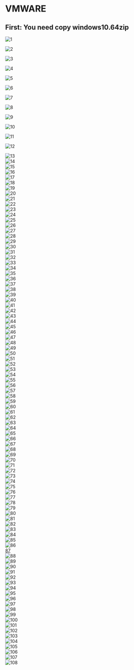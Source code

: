 VMWARE
====
First: You need copy windows10.64zip
---

![1](VMWARE/1.png)

![2](VMWARE/2.png)

![3](VMWARE/3.PNG)

![4](VMWARE/4.png)

![5](VMWARE/5.png)

![6](VMWARE/6.png)

![7](VMWARE/7.PNG)

![8](VMWARE/8.png)

![9](VMWARE/9.png)

![10](VMWARE/10.png)

![11](VMWARE/11.PNG)

![12](VMWARE/12.png)

![13](VMWARE/13.png)
<br/>
![14](vmware/14.png)
<br/>
![15](VMWARE/15.PNG)
<br/>
![16](VMWARE/16.png)
<br/>
![17](VMWARE/17.png)
<br/>
![18](VMWARE/18.png)
<br/>
![19](VMWARE/19.PNG)
<br/>
![20](VMWARE/20.jpg)
<br/>
![21](VMWARE/21.png)
<br/>
![22](VMWARE/22.png)
<br/>
![23](VMWARE/23.PNG)
<br/>
![24](VMWARE/24.jpg)
<br/>
![25](VMWARE/25.jpg)
<br/>
![26](VMWARE/26.png)
<br/>
![27](VMWARE/27.PNG)
<br/>
![28](VMWARE/28.png)
<br/>
![29](VMWARE/29.png)
<br/>
![30](VMWARE/30.png)
<br/>
![31](VMWARE/31.PNG)
<br/>
![32](VMWARE/32.png)
<br/>
![33](VMWARE/33.png)
<br/>
![34](VMWARE/34.PNG)
<br/>
![35](VMWARE/35.jpg)
<br/>
![36](VMWARE/36.png)
<br/>
![37](VMWARE/37.png)
<br/>
![38](VMWARE/38.PNG)
<br/>
![39](VMWARE/39.jpg)
<br/>
![40](VMWARE/40.jpg)
<br/>
![41](VMWARE/41.png)
<br/>
![42](VMWARE/42.PNG)
<br/>
![43](VMWARE/43.png)
<br/>
![44](VMWARE/44.png)
<br/>
![45](VMWARE/45.png)
<br/>
![46](VMWARE/46.PNG)
<br/>
![47](VMWARE/47.png)
<br/>
![48](VMWARE/48.jpg)
<br/>
![49](VMWARE/49.jpg)
<br/>
![50](VMWARE/50.PNG)
<br/>
![51](VMWARE/51.png)
<br/>
![52](VMWARE/52.png)
<br/>
![53](VMWARE/53.png)
<br/>
![54](VMWARE/54.jpg)
<br/>
![55](VMWARE/55.png)
<br/>
![56](VMWARE/56.png)
<br/>
![57](VMWARE/57.png)
<br/>
![58](VMWARE/58.png)
<br/>
![59](VMWARE/59.PNG)
<br/>
![60](VMWARE/60.jpg)
<br/>
![61](VMWARE/61.png)
<br/>
![62](VMWARE/62.jpg)
<br/>
![63](VMWARE/63.png)
<br/>
![64](VMWARE/64.jpg)
<br/>
![65](VMWARE/65.jpg)
<br/>
![66](VMWARE/66.PNG)
<br/>
![67](VMWARE/67.jpg)
<br/>
![68](VMWARE/68.png)
<br/>
![69](VMWARE/69.png)
<br/>
![70](VMWARE/70.PNG)
<br/>
![71](VMWARE/71.png)
<br/>
![72](VMWARE/72.png)
<br/>
![73](VMWARE/73.png)
<br/>
![74](VMWARE/74.PNG)
<br/>
![75](VMWARE/75.jpg)
<br/>
![76](VMWARE/76.png)
<br/>
![77](VMWARE/77.jpg)
<br/>
![78](VMWARE/78.PNG)
<br/>
![79](VMWARE/79.jpg)
<br/>
![80](VMWARE/80.jpg)
<br/>
![81](VMWARE/81.png)
<br/>
![82](VMWARE/82.jpG)
<br/>
![83](VMWARE/83.png)
<br/>
![84](VMWARE/84.png)
<br/>
![85](VMWARE/85.png)
<br/>
![86](VMWARE/86.jpg)
<br/>
[87](VMWARE/87.jpg)
<br/>
![88](VMWARE/88.jpg)
<br/>
![89](VMWARE/89.jpg)
<br/>
![90](VMWARE/90.png)
<br/>
![91](VMWARE/91.png)
<br/>
![92](VMWARE/92.png)
<br/>
![93](VMWARE/93.png)
<br/>
![94](VMWARE/94.PNG)
<br/>
![95](VMWARE/95.png)
<br/>
![96](VMWARE/96.png)
<br/>
![97](VMWARE/97.png)
<br/>
![98](VMWARE/98.PNG)
<br/>
![99](VMWARE/99.png)
<br/>
![100](VMWARE/100.png)
<br/>
![101](VMWARE/101.png)
<br/>
![102](VMWARE/102.PNG)
<br/>
![103](VMWARE/103.png)
<br/>
![104](VMWARE/104.png)
<br/>
![105](VMWARE/105.png)
<br/>
![106](VMWARE/106.PNG)
<br/>
![107](VMWARE/107.png)
<br/>
![108](VMWARE/108.png)
